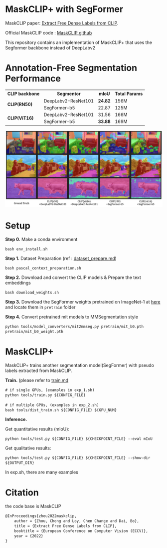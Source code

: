 # MaskCLIP+ with SegFormer

MaskCLIP paper: [Extract Free Dense Labels from CLIP](https://arxiv.org/abs/2112.01071).

Official MaskCLIP code : [MaskCLIP github](https://github.com/chongzhou96/MaskCLIP)

This repository contains an implementation of MaskCLIP+ that uses the Segformer backbone instead of DeepLabv2

# Annotation-Free Segmentation Performance

<table>
    <tr>
        <th>CLIP backbone</th>
        <th>Segmentor</th>
        <th>mIoU</th>
        <th>Total Params</th>
    </tr>
    <tr>
        <td rowspan=2><strong>CLIP(RN50)</strong></td>
        <td>  DeepLabv2-ResNet101 </td>
        <td> <strong>24.82 </strong></td>
        <td> 156M </td>
    </tr>
    <tr>
        <td>SegFormer-b5</td>
        <td> 22.87</td>
        <td> 125M</td>
    </tr>
    <tr>
        <td rowspan=2><strong>CLIP(ViT16)</strong></td>
        <td>  DeepLabv2-ResNet101 </td>
        <td> 31.56 </td>
        <td> 166M </td>
    </tr>
    <tr>
        <td>SegFormer-b5</td>
        <td> <strong>33.88</strong></td>
        <td> 169M</td>
    </tr>
</table>

![Data](demo.png)

# Setup
**Step 0.**  Make a conda environment
```shell
bash env_install.sh
```

**Step 1.**  Dataset Preparation (ref : [dataset_prepare.md](docs/en/dataset_prepare.md#prepare-datasets))

```shell
bash pascal_context_preparation.sh
```

**Step 2.**  Download and convert the CLIP models & Prepare the text embeddings

```shell
bash download_weights.sh
```

**Step 3.**  Download the SegFormer weights pretrained on ImageNet-1 at [here](https://github.com/NVlabs/SegFormer#trainings) and locate them in `pretrain` folder

**Step 4.** Convert pretrained mit models to MMSegmentation style
```shell
python tools/model_converters/mit2mmseg.py pretrain/mit_b0.pth pretrain/mit_b0_weight.pth
```

# MaskCLIP+

MaskCLIP+ trains another segmentation model(SegFormer) with pseudo labels extracted from MaskCLIP.

**Train.** (please refer to [train.md](docs/en/train.md)

```shell
# if single GPUs, (examples in exp_1.sh)
python tools/train.py ${CONFIG_FILE}

# if multiple GPUs, (examples in exp_2.sh)
bash tools/dist_train.sh ${CONFIG_FILE} ${GPU_NUM}
```

**Inference.** 

Get quantitative results (mIoU):
```shell
python tools/test.py ${CONFIG_FILE} ${CHECKPOINT_FILE} --eval mIoU
```
Get qualitative results:
```shell
python tools/test.py ${CONFIG_FILE} ${CHECKPOINT_FILE} --show-dir ${OUTPUT_DIR}
```

In exp.sh, there are many examples
# Citation
the code base is  MaskCLIP
```
@InProceedings{zhou2022maskclip,
    author = {Zhou, Chong and Loy, Chen Change and Dai, Bo},
    title = {Extract Free Dense Labels from CLIP},
    booktitle = {European Conference on Computer Vision (ECCV)},
    year = {2022}
}
```
